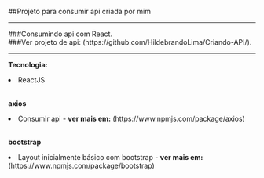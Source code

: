 ##Projeto para consumir api criada por mim
<hr />
###Consumindo api com React.

<br />
###Ver projeto de api: (https://github.com/HildebrandoLima/Criando-API/).

<hr />

<b>Tecnologia: </b>
<li>ReactJS</li>

<br />

<b>axios</b>
<li>Consumir api - <b>ver mais em:</b> (https://www.npmjs.com/package/axios)</li>

<br />

<b>bootstrap</b>
<li>Layout inicialmente básico com bootstrap - <b>ver mais em:</b> (https://www.npmjs.com/package/bootstrap)</li>